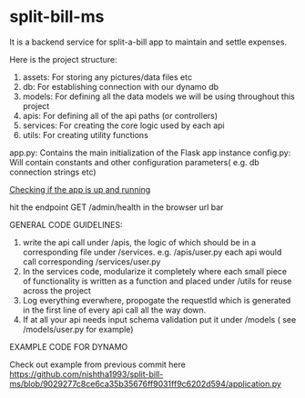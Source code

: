 # split-bill-ms

It is a backend service for split-a-bill app to maintain and settle expenses.

Here is the project structure:
1. assets: For storing any pictures/data files etc
2. db: For establishing connection with our dynamo db
3. models: For defining all the data models we will be using throughout this project
4. apis: For defining all of the api paths (or controllers)
5. services: For creating the core logic used by each api
6. utils: For creating utility functions

app.py: Contains the main initialization of the Flask app instance
config.py: Will contain constants and other configuration parameters( e.g. db connection strings etc)

<u>Checking if the app is up and running</u>

hit the endpoint GET /admin/health in the browser url bar

GENERAL CODE GUIDELINES:
1. write the api call under /apis, the logic of which should be in a corresponding file under /services. e.g. /apis/user.py each api would call corresponding /services/user.py
2. In the services code, modularize it completely where each small piece of functionality is written as a function and placed under /utils for reuse across the project
3. Log everything everwhere, propogate the requestId which is generated in the first line of every api call all the way down.
4. If at all your api needs input schema validation put it under /models ( see /models/user.py for example)

EXAMPLE CODE FOR DYNAMO

Check out example from previous commit here
https://github.com/nishtha1993/split-bill-ms/blob/9029277c8ce6ca35b35676ff9031ff9c6202d594/application.py
